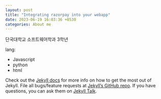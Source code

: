 ```yaml
---
layout: post
title: "Integrating razorpay into your webapp"
date: 2023-06-19 16:03:36 +0530
categories: About me
---
```


단국대학교 소프트웨어학과 3학년

lang:

- Javascript
- python
- html

Check out the [Jekyll docs][jekyll-docs] for more info on how to get the most out of Jekyll. File all bugs/feature requests at [Jekyll’s GitHub repo][jekyll-gh]. If you have questions, you can ask them on [Jekyll Talk][jekyll-talk].

[jekyll-docs]: https://jekyllrb.com/docs/home
[jekyll-gh]: https://github.com/jekyll/jekyll
[jekyll-talk]: https://talk.jekyllrb.com/
